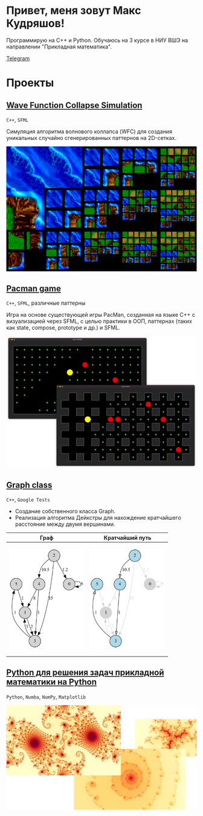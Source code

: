 # Привет, меня зовут Макс Кудряшов!

Программирую на C++ и Python.
Обучаюсь на 3 курсе в НИУ ВШЭ на направлении "Прикладная математика".

[Telegram](t.me/kudrmax)

# Проекты

## [Wave Function Collapse Simulation](https://github.com/kudrmax/wfc)

`C++`, `SFML`

Симуляция алгоритма волнового коллапса (WFC) для создания уникальных случайно сгенерированных паттернов на 2D-сетках.

<p align="left"><img src="images/wfc.png" width="600px"></p>

## [Pacman game](https://github.com/kudrmax/pac-man)

`C++`, `SFML`, различные паттерны

Игра на основе существующей игры PacMan, созданная на языке C++ с визуализацией через SFML, с целью практики в ООП,
паттернах (таких как state, compose, prototype и др.) и SFML.

<p align="left"><img src="images/pacman.png" width="600px"></p>

## [Graph class](https://github.com/kudrmax/dijkstra)

`C++`, `Google Tests`

- Создание собственного класса Graph.
- Реализация алгоритма Дейкстры для нахождение кратчайшего расстояние между двумя вершинами.

| Граф                                                            | Кратчайший путь                                                 |
|-----------------------------------------------------------------|-----------------------------------------------------------------|
| <p align="left"><img src="images/graph1.png" width="200px"></p> | <p align="left"><img src="images/graph2.png" width="200px"></p> |


## [Python для решения задач прикладной математики на Python](https://github.com/kudrmax/applied-mathematics-python)

`Python`, `Numba`, `NumPy`, `Matplotlib`

<p align="left"><img src="images/fractals 2.png" width="600px"></p>
